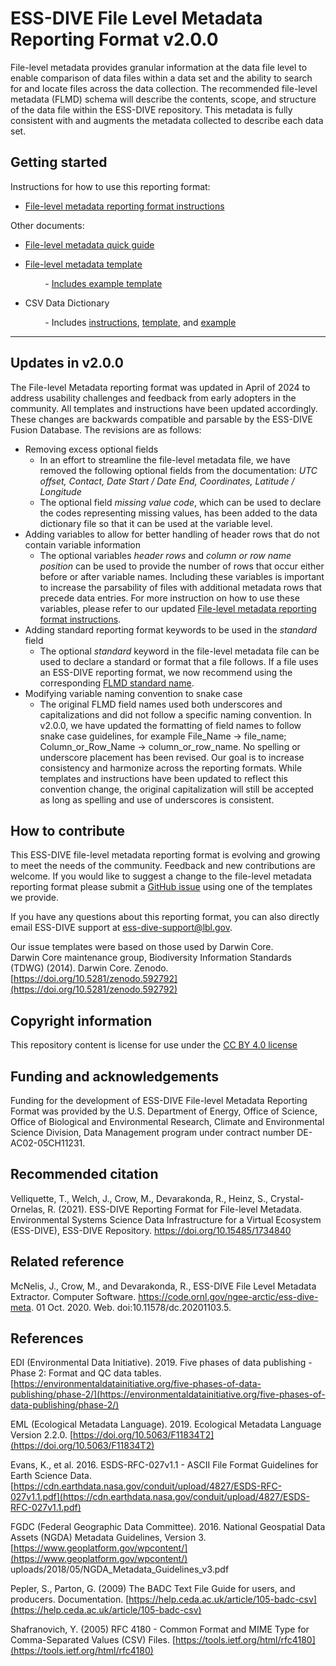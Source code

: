 # ESS-DIVE File Level Metadata Reporting Format v2.0.0 

File-level metadata provides granular information at the data file level to enable comparison of data files within a data set and the ability to search for and locate files across the data collection. The recommended file-level metadata \(FLMD\) schema will describe the contents, scope, and structure of the data file within the ESS-DIVE repository. This metadata is fully consistent with and augments the metadata collected to describe each data set.

## Getting started

Instructions for how to use this reporting format:

* [File-level metadata reporting format instructions](flmd_instructions.md)

Other documents:

* [File-level metadata quick guide](flmd_quick_guide.md)   
* [File-level metadata template](flmd_template.csv) 

          - [Includes example template](flmd_template_example.md)  

* CSV Data Dictionary  

          - Includes [instructions](CSV_dd/README.md), [template](CSV_dd/CSV_dd_template.csv), and [example](CSV_dd/csv_dd_example.md)

---  
## Updates in v2.0.0
The File-level Metadata reporting format was updated in April of 2024 to address usability challenges and feedback from early adopters in the community. All templates and instructions have been updated accordingly. These changes are backwards compatible and parsable by the ESS-DIVE Fusion Database. The revisions are as follows:

* Removing excess optional fields
  * In an effort to streamline the file-level metadata file, we have removed the following optional fields from the documentation: _UTC offset, Contact, Date Start / Date End, Coordinates, Latitude / Longitude_
  * The optional field _missing value code_, which can be used to declare the codes representing missing values, has been added to the data dictionary file so that it can be used at the variable level.
* Adding variables to allow for better handling of header rows that do not contain variable information
  * The optional variables _header rows_ and _column or row name position_ can be used to provide the number of rows that occur either before or after variable names. Including these variables is important to increase the parsability of files with additional metadata rows that precede data entries. For more instruction on how to use these variables, please refer to our updated [File-level metadata reporting format instructions](flmd_instructions.md).
* Adding standard reporting format keywords to be used in the _standard_ field
  * The optional _standard_ keyword in the file-level metadata file can be used to declare a standard or format that a file follows. If a file uses an ESS-DIVE reporting format, we now recommend using the corresponding [FLMD standard name](rf_standard_names.md).
* Modifying variable naming convention to snake case
  * The original FLMD field names used both underscores and capitalizations and did not follow a specific naming convention. In v2.0.0, we have updated the formatting of field names to follow snake case guidelines, for example File_Name -> file_name; Column_or_Row_Name -> column_or_row_name. No spelling or underscore placement has been revised. Our goal is to increase consistency and harmonize across the reporting formats. While templates and instructions have been updated to reflect this convention change, the original capitalization will still be accepted as long as spelling and use of underscores is consistent. 

## How to contribute  
This ESS-DIVE file-level metadata reporting format is evolving and growing to meet the needs of the community. Feedback and new contributions are welcome. If you would like to suggest a change to the file-level metadata reporting format please submit a [GitHub issue](https://github.com/ess-dive-community/essdive-file-level-metadata/issues/new/choose) using one of the templates we provide.

If you have any questions about this reporting format, you can also directly email ESS-DIVE support at ess-dive-support@lbl.gov.  

Our issue templates were based on those used by Darwin Core.  
Darwin Core maintenance group, Biodiversity Information Standards \(TDWG\) \(2014\). Darwin Core. Zenodo. [https://doi.org/10.5281/zenodo.592792](https://doi.org/10.5281/zenodo.592792)

## Copyright information

This repository content is license for use under the [CC BY 4.0 license](https://creativecommons.org/licenses/by/4.0/)

## Funding and acknowledgements

Funding for the development of ESS-DIVE File-level Metadata Reporting Format was provided by the U.S. Department of Energy, Office of Science, Office of Biological and Environmental Research, Climate and Environmental Science Division, Data Management program under contract number DE-AC02-05CH11231.

## Recommended citation

Velliquette, T., Welch, J., Crow, M., Devarakonda, R., Heinz, S., Crystal-Ornelas, R. (2021). ESS-DIVE Reporting Format for File-level Metadata. Environmental Systems Science Data Infrastructure for a Virtual Ecosystem (ESS-DIVE), ESS-DIVE Repository. https://doi.org/10.15485/1734840

## Related reference

McNelis, J., Crow, M., and Devarakonda, R., ESS-DIVE File Level Metadata Extractor. Computer Software. https://code.ornl.gov/ngee-arctic/ess-dive-meta. 01 Oct. 2020. Web. doi:10.11578/dc.20201103.5.

## References

EDI \(Environmental Data Initiative\). 2019. Five phases of data publishing - Phase 2: Format and QC data tables. [https://environmentaldatainitiative.org/five-phases-of-data-publishing/phase-2/](https://environmentaldatainitiative.org/five-phases-of-data-publishing/phase-2/)

EML \(Ecological Metadata Language\). 2019. Ecological Metadata Language Version 2.2.0. [https://doi.org/10.5063/F11834T2](https://doi.org/10.5063/F11834T2)

Evans, K., et al. 2016. ESDS-RFC-027v1.1 - ASCII File Format Guidelines for Earth Science Data. [https://cdn.earthdata.nasa.gov/conduit/upload/4827/ESDS-RFC-027v1.1.pdf](https://cdn.earthdata.nasa.gov/conduit/upload/4827/ESDS-RFC-027v1.1.pdf)

FGDC \(Federal Geographic Data Committee\). 2016. National Geospatial Data Assets \(NGDA\) Metadata Guidelines, Version 3. [https://www.geoplatform.gov/wpcontent/](https://www.geoplatform.gov/wpcontent/) uploads/2018/05/NGDA\_Metadata\_Guidelines\_v3.pdf

Pepler, S., Parton, G. \(2009\) The BADC Text File Guide for users, and producers. Documentation. [https://help.ceda.ac.uk/article/105-badc-csv](https://help.ceda.ac.uk/article/105-badc-csv)

Shafranovich, Y. \(2005\) RFC 4180 - Common Format and MIME Type for Comma-Separated Values \(CSV\) Files. [https://tools.ietf.org/html/rfc4180](https://tools.ietf.org/html/rfc4180)

 
